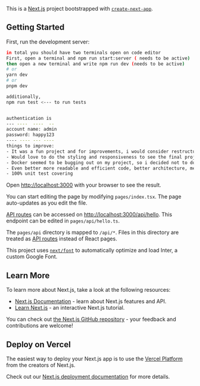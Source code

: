 This is a [Next.js](https://nextjs.org/) project bootstrapped with [`create-next-app`](https://github.com/vercel/next.js/tree/canary/packages/create-next-app).

## Getting Started

First, run the development server:

```bash
in total you should have two terminals open on code editor
First, open a terminal and npm run start:server ( needs to be active)
then open a new terminal and write npm run dev (needs to be active)
# or
yarn dev
# or
pnpm dev

additionally,
npm run test <--- to run tests


authentication is
--- ----  ----  --
account name: admin
password: happy123
---- ---- --- ----
things to improve:
- It was a fun project and for improvements, i would consider restructuring the backend even more in depth and layered.
- Would love to do the styling and responsiveness to see the final project come to life with animations and
- Docker seemed to be bugging out on my project, so i decided not to do it, was burning through my limited time. Personally I have not been using it on any other projects or at work. I suppose something to research and troubleshoot later.
- Even better more readable and efficient code, better architecture, memoized component rendering and performance improvement & more. Defintely begs more time for that to work on free time
- 100% unit test covering

```

Open [http://localhost:3000](http://localhost:3000) with your browser to see the result.

You can start editing the page by modifying `pages/index.tsx`. The page auto-updates as you edit the file.

[API routes](https://nextjs.org/docs/api-routes/introduction) can be accessed on [http://localhost:3000/api/hello](http://localhost:3000/api/hello). This endpoint can be edited in `pages/api/hello.ts`.

The `pages/api` directory is mapped to `/api/*`. Files in this directory are treated as [API routes](https://nextjs.org/docs/api-routes/introduction) instead of React pages.

This project uses [`next/font`](https://nextjs.org/docs/basic-features/font-optimization) to automatically optimize and load Inter, a custom Google Font.

## Learn More

To learn more about Next.js, take a look at the following resources:

- [Next.js Documentation](https://nextjs.org/docs) - learn about Next.js features and API.
- [Learn Next.js](https://nextjs.org/learn) - an interactive Next.js tutorial.

You can check out [the Next.js GitHub repository](https://github.com/vercel/next.js/) - your feedback and contributions are welcome!

## Deploy on Vercel

The easiest way to deploy your Next.js app is to use the [Vercel Platform](https://vercel.com/new?utm_medium=default-template&filter=next.js&utm_source=create-next-app&utm_campaign=create-next-app-readme) from the creators of Next.js.

Check out our [Next.js deployment documentation](https://nextjs.org/docs/deployment) for more details.
